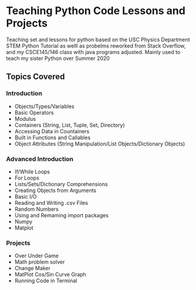 # Teaching Python Code Lessons and Projects
Teaching set and lessons for python based on the USC Physics Department STEM Python Tutorial as welll as probelms reworked from Stack Overflow, and my CSCE145/146 class with java programs adjusted. Mainly used to teach my sister Python over Summer 2020

## Topics Covered

### Introduction
- Objects/Types/Variables
- Basic Operators
- Modulus
- Containers (String, List, Tuple, Set, Directory)
- Accessing Data in Countainers
- Built in Functions and Callables
- Object Attributes (String Manipulation/List Objects/Dictionary Objects)

### Advanced Introduction
- If/While Loops
- For Loops
- Lists/Sets/Dictionary Comprehensions
- Creating Objects from Arguments
- Basic I/O
- Reading and Writing .csv Files
- Random Numbers
- Using and Remaming import packages
- Numpy
- Matplot

### Projects
- Over Under Game
- Math problem solver
- Change Maker
- MatPlot Cos/Sin Curve Graph
- Running Code in Terminal

